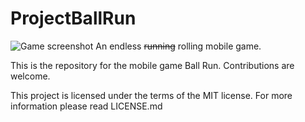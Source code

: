 # ProjectBallRun
![Game screenshot](http://i.imgur.com/yEVrnQB.png)
An endless ~~running~~ rolling mobile game.

This is the repository for the mobile game Ball Run. Contributions are welcome.

This project is licensed under the terms of the MIT license. For more information please read LICENSE.md
